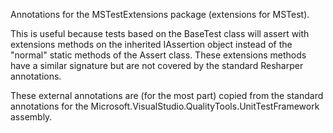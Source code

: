 Annotations for the MSTestExtensions package (extensions for MSTest).

This is useful because tests based on the BaseTest class will assert with extensions methods on the inherited IAssertion object instead of the "normal" static methods of the Assert class. These extensions methods have a similar signature but are not covered by the standard Resharper annotations.

These external annotations are (for the most part) copied from the standard annotations for the Microsoft.VisualStudio.QualityTools.UnitTestFramework assembly.
